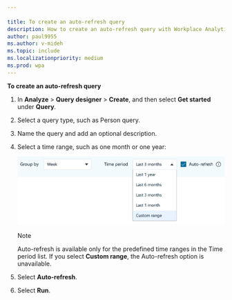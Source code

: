 ```yaml
---

title: To create an auto-refresh query
description: How to create an auto-refresh query with Workplace Analytics. 
author: paul9955
ms.author: v-mideh
ms.topic: include
ms.localizationpriority: medium 
ms.prod: wpa
---
```


**To create an auto-refresh query**

1. In **Analyze** > **Query designer** > **Create**, and then select **Get started** under **Query**. 
2. Select a query type, such as Person query.
2. Name the query and add an optional description.
3. Select a time range, such as one month or one year:

    <img src="../Images/WpA/Tutorials/auto-refresh-query.png" alt="Setting auto-refresh for a Workplace Analytics query">

   >[!Note]
   >Auto-refresh is available only for the predefined time ranges in the Time period list. If you select **Custom range**, the Auto-refresh option is unavailable.

4. Select **Auto-refresh**.
5. Select **Run**.
